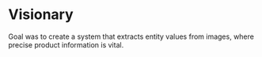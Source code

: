 # Visionary
Goal was to create a system that extracts entity values from images, where precise product information is vital.
